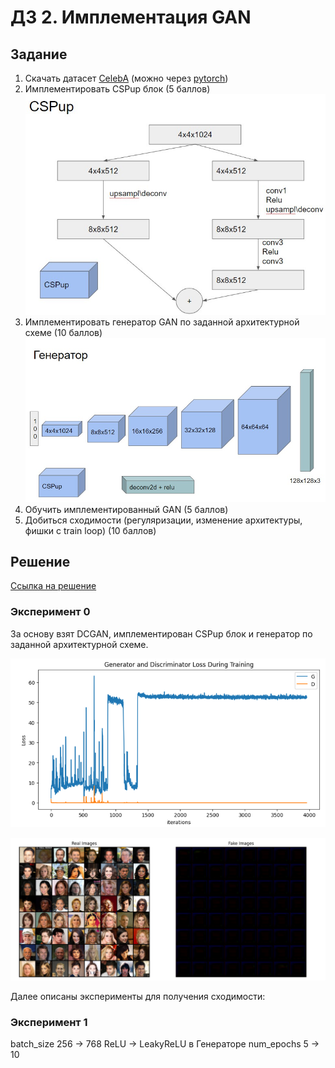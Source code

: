 # ДЗ 2. Имплементация GAN

## Задание
1. Скачать датасет [CelebA](https://mmlab.ie.cuhk.edu.hk/projects/CelebA.html) (можно через [pytorch](https://pytorch.org/vision/stable/generated/torchvision.datasets.CelebA.html))
2. Имплементировать CSPup блок (5 баллов)
![CSPup блок](imgs/csp_up.jpg)
3. Имплементировать генератор GAN по заданной архитектурной схеме (10 баллов)
![Архитектура генератора](imgs/generator.jpg)
4. Обучить имплементированный GAN (5 баллов)
5. Добиться сходимости (регуляризации, изменение архитектуры, фишки с train loop) (10 баллов)

## Решение

[Ссылка на решение](https://www.kaggle.com/code/anastasiiasemina1/dcgan)

### Эксперимент 0

За основу взят DCGAN, имплементирован CSPup блок и генератор по заданной архитектурной схеме.

![img.png](imgs/img.png)

![img_1.png](imgs/img_1.png)

Далее описаны эксперименты для получения сходимости:

### Эксперимент 1
batch_size 256 -> 768
ReLU -> LeakyReLU в Генераторе
num_epochs 5 -> 10
